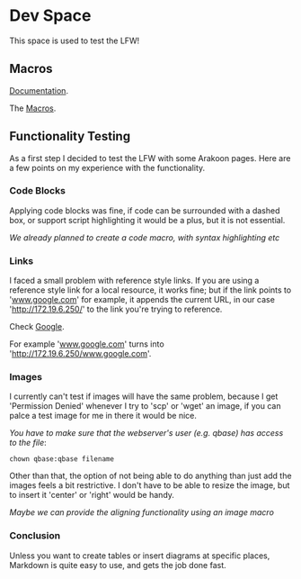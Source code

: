 [Documentation]: /#/Dev/Macros_HOWTO
[Macros]: /#/Dev/Macros

# Dev Space

This space is used to test the LFW!

## Macros

[Documentation][].


The [Macros][].

## Functionality Testing

As a first step I decided to test the LFW with some Arakoon pages. Here are a few points on my experience with the functionality.

### Code Blocks ###

Applying code blocks was fine, if code can be surrounded with a dashed box, or support script highlighting it would be a plus, but it is not essential.

_We already planned to create a code macro, with syntax highlighting etc_

### Links ###

I faced a small problem with reference style links. If you are using a reference style link for a local resource, it works fine; but if the link points to 'www.google.com' for example, it appends the current URL, in our case 'http://172.19.6.250/' to the link you're trying to reference.

Check [Google][g].

  [g]: http://www.google.com

For example 'www.google.com' turns into 'http://172.19.6.250/www.google.com'.

### Images ###

I currently can't test if images will have the same problem, because I get 'Permission Denied' whenever I try to 'scp' or 'wget' an image, if you can palce a test image for me in there it would be nice.

_You have to make sure that the webserver's user (e.g. qbase) has access to the file_:

    chown qbase:qbase filename


Other than that, the option of not being able to do anything than just add the images feels a bit restrictive. I don't have to be able to resize the image, but to insert it 'center' or 'right' would be handy.

_Maybe we can provide the aligning functionality using an image macro_

### Conclusion ###

Unless you want to create tables or insert diagrams at specific places, Markdown is quite easy to use, and gets the job done fast.
